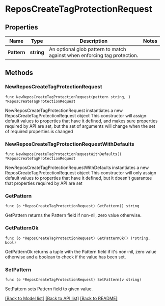 # ReposCreateTagProtectionRequest

## Properties

Name | Type | Description | Notes
------------ | ------------- | ------------- | -------------
**Pattern** | **string** | An optional glob pattern to match against when enforcing tag protection. | 

## Methods

### NewReposCreateTagProtectionRequest

`func NewReposCreateTagProtectionRequest(pattern string, ) *ReposCreateTagProtectionRequest`

NewReposCreateTagProtectionRequest instantiates a new ReposCreateTagProtectionRequest object
This constructor will assign default values to properties that have it defined,
and makes sure properties required by API are set, but the set of arguments
will change when the set of required properties is changed

### NewReposCreateTagProtectionRequestWithDefaults

`func NewReposCreateTagProtectionRequestWithDefaults() *ReposCreateTagProtectionRequest`

NewReposCreateTagProtectionRequestWithDefaults instantiates a new ReposCreateTagProtectionRequest object
This constructor will only assign default values to properties that have it defined,
but it doesn't guarantee that properties required by API are set

### GetPattern

`func (o *ReposCreateTagProtectionRequest) GetPattern() string`

GetPattern returns the Pattern field if non-nil, zero value otherwise.

### GetPatternOk

`func (o *ReposCreateTagProtectionRequest) GetPatternOk() (*string, bool)`

GetPatternOk returns a tuple with the Pattern field if it's non-nil, zero value otherwise
and a boolean to check if the value has been set.

### SetPattern

`func (o *ReposCreateTagProtectionRequest) SetPattern(v string)`

SetPattern sets Pattern field to given value.



[[Back to Model list]](../README.md#documentation-for-models) [[Back to API list]](../README.md#documentation-for-api-endpoints) [[Back to README]](../README.md)


